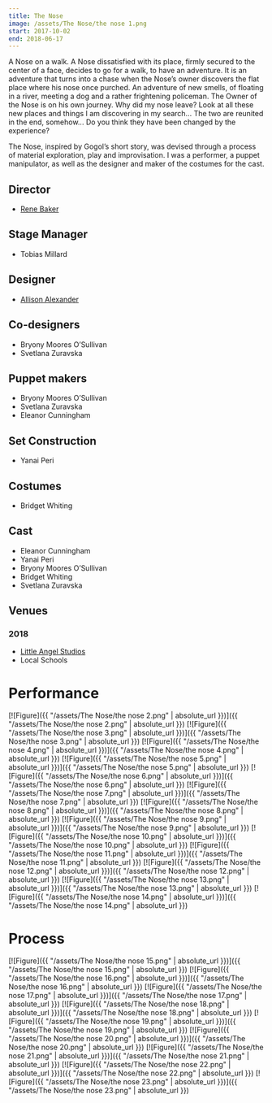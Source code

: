 ```yaml
---
title: The Nose
image: /assets/The Nose/the nose 1.png
start: 2017-10-02
end: 2018-06-17
---
```


<!-- this is a potential header item: background: "image" -->

A Nose on a walk.
A Nose dissatisfied with its place, firmly secured to the center of a face, decides to go for a walk, to have an adventure. It is an adventure that turns into a chase when the Nose’s owner discovers the flat place where his nose once purched. An adventure of new smells, of floating in a river, meeting a dog and a rather frightening policeman. The Owner of the Nose is on his own journey. Why did my nose leave? Look at all these new places and things I am discovering in my search...
The two are reunited in the end, somehow... Do you think they have been changed by the experience?

The Nose, inspired by Gogol’s short story, was devised through a process of material exploration, play and improvisation.
I was a performer, a puppet manipulator, as well as the designer and maker of the costumes for the cast.

## Director

- [Rene Baker](https://renebaker.org)

## Stage Manager

- Tobias Millard

## Designer

- [Allison Alexander](http://www.alisonalexander.com)

## Co-designers

- Bryony Moores O’Sullivan
- Svetlana Zuravska

## Puppet makers

- Bryony Moores O’Sullivan
- Svetlana Zuravska
- Eleanor Cunningham

## Set Construction

- Yanai Peri

## Costumes

- Bridget Whiting

## Cast

- Eleanor Cunningham
- Yanai Peri
- Bryony Moores O’Sullivan
- Bridget Whiting
- Svetlana Zuravska

## Venues

### 2018

- [Little Angel Studios](https://littleangeltheatre.com)
- Local Schools

# Performance

[![Figure]({{ "/assets/The Nose/the nose 2.png" | absolute_url }})]({{ "/assets/The Nose/the nose 2.png" | absolute_url }})
[![Figure]({{ "/assets/The Nose/the nose 3.png" | absolute_url }})]({{ "/assets/The Nose/the nose 3.png" | absolute_url }})
[![Figure]({{ "/assets/The Nose/the nose 4.png" | absolute_url }})]({{ "/assets/The Nose/the nose 4.png" | absolute_url }})
[![Figure]({{ "/assets/The Nose/the nose 5.png" | absolute_url }})]({{ "/assets/The Nose/the nose 5.png" | absolute_url }})
[![Figure]({{ "/assets/The Nose/the nose 6.png" | absolute_url }})]({{ "/assets/The Nose/the nose 6.png" | absolute_url }})
[![Figure]({{ "/assets/The Nose/the nose 7.png" | absolute_url }})]({{ "/assets/The Nose/the nose 7.png" | absolute_url }})
[![Figure]({{ "/assets/The Nose/the nose 8.png" | absolute_url }})]({{ "/assets/The Nose/the nose 8.png" | absolute_url }})
[![Figure]({{ "/assets/The Nose/the nose 9.png" | absolute_url }})]({{ "/assets/The Nose/the nose 9.png" | absolute_url }})
[![Figure]({{ "/assets/The Nose/the nose 10.png" | absolute_url }})]({{ "/assets/The Nose/the nose 10.png" | absolute_url }})
[![Figure]({{ "/assets/The Nose/the nose 11.png" | absolute_url }})]({{ "/assets/The Nose/the nose 11.png" | absolute_url }})
[![Figure]({{ "/assets/The Nose/the nose 12.png" | absolute_url }})]({{ "/assets/The Nose/the nose 12.png" | absolute_url }})
[![Figure]({{ "/assets/The Nose/the nose 13.png" | absolute_url }})]({{ "/assets/The Nose/the nose 13.png" | absolute_url }})
[![Figure]({{ "/assets/The Nose/the nose 14.png" | absolute_url }})]({{ "/assets/The Nose/the nose 14.png" | absolute_url }})

# Process

[![Figure]({{ "/assets/The Nose/the nose 15.png" | absolute_url }})]({{ "/assets/The Nose/the nose 15.png" | absolute_url }})
[![Figure]({{ "/assets/The Nose/the nose 16.png" | absolute_url }})]({{ "/assets/The Nose/the nose 16.png" | absolute_url }})
[![Figure]({{ "/assets/The Nose/the nose 17.png" | absolute_url }})]({{ "/assets/The Nose/the nose 17.png" | absolute_url }})
[![Figure]({{ "/assets/The Nose/the nose 18.png" | absolute_url }})]({{ "/assets/The Nose/the nose 18.png" | absolute_url }})
[![Figure]({{ "/assets/The Nose/the nose 19.png" | absolute_url }})]({{ "/assets/The Nose/the nose 19.png" | absolute_url }})
[![Figure]({{ "/assets/The Nose/the nose 20.png" | absolute_url }})]({{ "/assets/The Nose/the nose 20.png" | absolute_url }})
[![Figure]({{ "/assets/The Nose/the nose 21.png" | absolute_url }})]({{ "/assets/The Nose/the nose 21.png" | absolute_url }})
[![Figure]({{ "/assets/The Nose/the nose 22.png" | absolute_url }})]({{ "/assets/The Nose/the nose 22.png" | absolute_url }})
[![Figure]({{ "/assets/The Nose/the nose 23.png" | absolute_url }})]({{ "/assets/The Nose/the nose 23.png" | absolute_url }})
